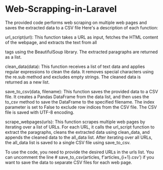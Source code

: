 # Web-Scrapping-in-Laravel
The provided code performs web scraping on multiple web pages and saves the extracted data to a CSV file
 Here's a description of each function:

url_script(url): This function takes a URL as input, fetches the HTML content of the webpage, and extracts the text from all <p> tags using the BeautifulSoup library. The extracted paragraphs are returned as a list.

clean_data(data): This function receives a list of text data and applies regular expressions to clean the data. It removes special characters using the re.sub method and excludes empty strings. The cleaned data is returned as a new list.

save_to_csv(data, filename): This function saves the provided data to a CSV file. It creates a Pandas DataFrame from the data list, and then uses the to_csv method to save the DataFrame to the specified filename. The index parameter is set to False to exclude row indices from the CSV file. The CSV file is saved with UTF-8 encoding.

scrape_webpages(urls): This function scrapes multiple web pages by iterating over a list of URLs. For each URL, it calls the url_script function to extract the paragraphs, cleans the extracted data using clean_data, and appends the cleaned data to the all_data list. After iterating over all URLs, the all_data list is saved to a single CSV file using save_to_csv.

To use the code, you need to provide the desired URLs in the urls list. You can uncomment the line # save_to_csv(articles, f'articles_{i+1}.csv') if you want to save the data to separate CSV files for each web page.
